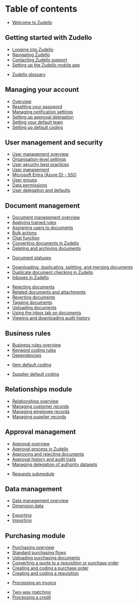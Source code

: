 # Table of contents

- [Welcome to Zudello](homepage.md)

## Getting started with Zudello
* [Logging into Zudello](getting-started-with-zudello/logging-in-to-zudello.md)
* [Navigating Zudello](getting-started-with-zudello/navigating-zudello.md)
* [Contacting Zudello support](getting-started-with-zudello/contacting-zudello-support.md)
* [Setting up the Zudello mobile app](getting-started-with-zudello/setting-up-the-zudello-mobile-app.md)
- [Zudello glossary](getting-started-with-zudello/zudello-glossary.md)

## Managing your account
* [Overview](managing-your-account/managing-your-account.md)
* [Resetting your password](managing-your-account/resetting-your-password.md)
* [Managing notification settings](managing-your-account/managing-notification-settings.md)
* [Setting up approval delegation](managing-your-account/setting-up-approval-delegation.md)
* [Setting your default team](managing-your-account/setting-your-default-team.md)
* [Setting up default coding](managing-your-account/setting-up-default-coding.md)

## User management and security
* [User management overview](user-management-and-security/user-management-overview.md)
* [Organisation-level settings](user-management-and-security/organisation-level-settings.md)
* [User security best practices](user-management-and-security/user-security-best-practices.md)
* [User management](user-management-and-security/user-management.md)
* [Microsoft Entra (Azure D) - SSO](user-management-and-security/microsoft-entra-azure-ad-sso.md)
* [User groups](user-management-and-security/user-groups.md)
* [Data permissions](user-management-and-security/data-permissions.md)
* [User delegation and defaults](user-management-and-security/user-delegation-and-defaults.md)
<!-- * SSO and user provisioning -->

## Document management 
* [Document management overview](document-management/document-management-overview.md)
* [Applying trained rules](document-management/applying-trained-rules.md)
* [Assigning users to documents](document-management/assigning-users-to-documents.md)
* [Bulk actions](document-management/bulk-actions.md)
* [Chat function](document-management/chat-function.md)
* [Converting documents in Zudello](document-management/converting-documents-in-zudello.md)
* [Deleting and archiving documents](document-management/deleting-and-archiving-documents.md)
<!-- * Document errors --> 
- [Document statuses](document-management/document-statuses.md)
* [Downloading, duplicating, splitting, and merging documents](document-management/downloading-duplicating-splitting-and-merging-documents.md)
* [Duplicate document checking in Zudello](document-management/duplicate-document-checking-in-zudello.md)
* [Inboxes in Zudello](document-management/inboxes-in-zudello.md)
<!-- * [Moving documents between teams](document-management/moving-documents-between-teams.md)  -->
* [Rejecting documents](document-management/rejecting-documents.md)
* [Related documents and attachments](document-management/related-documents-and-attachments.md)
* [Reverting documents](document-management/reverting-documents.md)
* [Tagging documents](document-management/tagging-documents.md)
* [Uploading documents](document-management/uploading-documents.md)
* [Using the inbox tab on documents](document-management/using-the-inbox-tab-on-documents.md)
* [Viewing and downloading audit history](document-management/viewing-and-downloading-audit-history.md)

## Business rules
* [Business rules overview](business-rules/business-rules-overview.md)
* [Keyword coding rules](business-rules/keyword-coding-rules.md)
* [Dependencies](business-rules/data-dependencies.md)
<!-- * Item alternatives --> 
* [Item default coding](business-rules/item-default-coding.md)
<!-- * Supplier alternatives --> 
* [Supplier default coding](business-rules/supplier-default-coding.md)

## Relationships module
* [Relationships overview](relationships-module/relationships-overview.md)
* [Managing customer records](relationships-module/managing-customer-records.md)
* [Managing employee records](relationships-module/managing-employee-records.md)
* [Managing supplier records](relationships-module/managing-supplier-records.md)

## Approval management
* [Approval overview](approval-management/approval-overview.md)
* [Approval process in Zudello](approval-management/approval-process-in-zudello.md)
* [Approving and rejecting documents](approval-management/approving-and-rejecting-documents.md)
* [Approval history and audit trails](approval-management/approval-history-and-audit-trails.md)
* [Managing delegation of authority datasets](approval-management/managing-delegation-of-authority-datasets.md)
<!-- * Managing approval limits -->
* [Requests submodule](approval-management/requests-submodule.md)

## Data management
* [Data management overview](data-management/data-management-overview.md)
* [Dimension data](data-management/dimension-data.md)
- [Exporting](data-management/exporting-records.md)
- [Importing](data-management/importing-records.md)

## Purchasing module
* [Purchasing overview](purchasing-module/purchasing-overview.md)
* [Standard purchasing flows](purchasing-module/standard-purchasing-flows.md)
* [Uploading purchasing documents](purchasing-module/uploading-purchasing-documents.md)
* [Converting a quote to a requisition or purchase order](purchasing-module/converting-a-quote-to-a-requisition-or-purchase-order.md)
* [Creating and coding a purchase order](purchasing-module/creating-and-coding-a-purchase-order.md)
* [Creating and coding a requisition](purchasing-module/creating-and-coding-a-requisition.md)
<!-- * Closing a purchase order -->
* [Processing an invoice](purchasing-module/processing-an-invoice.md)
<!-- * Three-way matching -->
*  [Two-way matching](purchasing-module/two-way-matching.md)
* [Processing a credit](purchasing-module/processing-a-credit.md)
<!-- * Supplier statement reconciliation -->